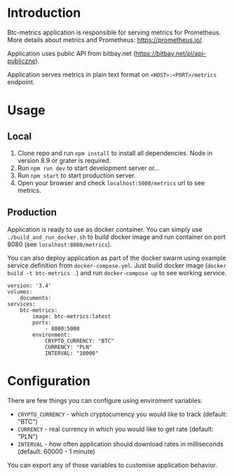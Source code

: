 # Introduction

Btc-metrics application is responsible for serving metrics for Prometheus.
More details about metrics and Prometheus: https://prometheus.io/.

Application uses public API from bitbay.net (https://bitbay.net/pl/api-publiczne).

Application serves metrics in plain text format on `<HOST>:<PORT>/metrics` endpoint.

# Usage

## Local

1. Clone repo and run `npm install` to install all dependencies. Node in version 8.9 or grater is required.
2. Run `npm run dev` to start development server or...
3. Run `npm start` to start production server.
4. Open your browser and check `localhost:5000/metrics` url to see metrics.

## Production

Application is ready to use as docker container. You can simply use `./build_and_run_docker.sh` to build
docker image and run container on port 8080 (see `localhost:8080/metrics`).

You can also deploy application as part of the docker swarm using example service definition
from `docker-compose.yml`. Just build docker image (`docker build -t btc-metrics .`) 
and run `docker-compose up` to see working service.

```
version: '3.4'
volumes:
    documents:
services:
    btc-metrics:
        image: btc-metrics:latest
        ports:
            - 8080:5000
        environment:
            CRYPTO_CURRENCY: "BTC"
            CURRENCY: "PLN"
            INTERVAL: "10000"
```

# Configuration

There are few things you can configure using enviroment variables:

* `CRYPTO_CURRENCY` - which cryptocurrency you would like to track (default: "BTC")
* `CURRENCY` - real currency in which you would like to get rate (default: "PLN")
* `INTERVAL` - how often application should download rates in milliseconds (default: 60000 - 1 minute)

You can export any of those variables to customise application behavior.